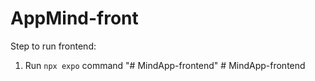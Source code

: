 # AppMind-front

Step to run frontend:

1. Run `npx expo` command
"# MindApp-frontend" 
#   M i n d A p p - f r o n t e n d  
 